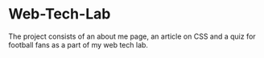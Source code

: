 # Web-Tech-Lab
  The project consists of an about me page, an article on CSS and a quiz for football fans as a part of my web tech lab.
